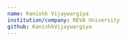 ```yaml
---
name: Kanishk Vijaywargiya
institution/company: REVA University
github: KanishkVijaywargiya
---
```

